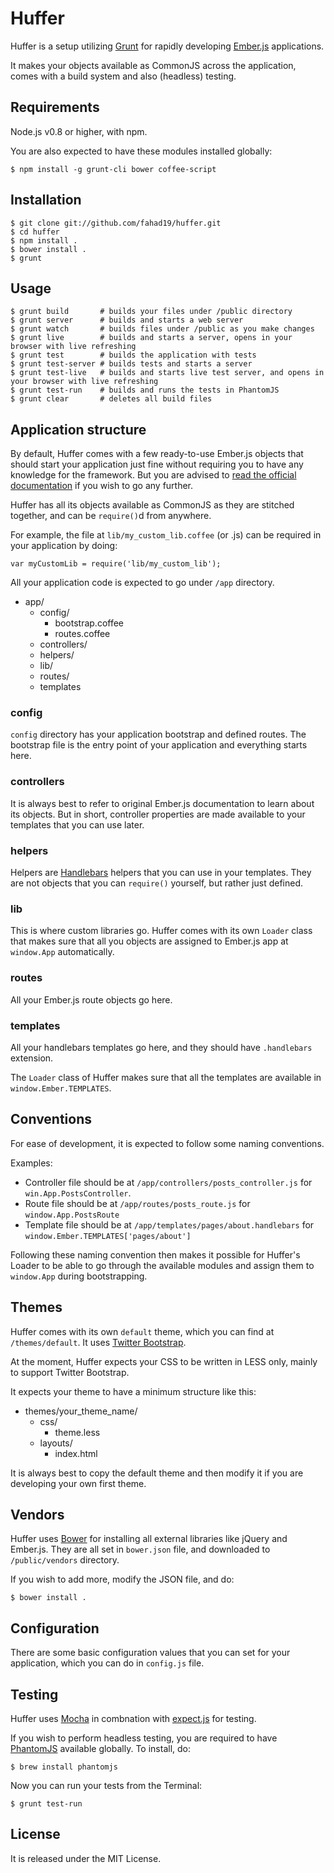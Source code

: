 # Huffer

Huffer is a setup utilizing [Grunt](http://gruntjs.com/) for rapidly developing [Ember.js](http://emberjs.com/) applications.

It makes your objects available as CommonJS across the application, comes with a build system and also (headless) testing.

## Requirements

Node.js v0.8 or higher, with npm.

You are also expected to have these modules installed globally:

    $ npm install -g grunt-cli bower coffee-script

## Installation

    $ git clone git://github.com/fahad19/huffer.git
    $ cd huffer
    $ npm install .
    $ bower install .
    $ grunt

## Usage

    $ grunt build       # builds your files under /public directory
    $ grunt server      # builds and starts a web server
    $ grunt watch       # builds files under /public as you make changes
    $ grunt live        # builds and starts a server, opens in your browser with live refreshing
    $ grunt test        # builds the application with tests
    $ grunt test-server # builds tests and starts a server
    $ grunt test-live   # builds and starts live test server, and opens in your browser with live refreshing
    $ grunt test-run    # builds and runs the tests in PhantomJS
    $ grunt clear       # deletes all build files

## Application structure

By default, Huffer comes with a few ready-to-use Ember.js objects that should start your application just fine without requiring you to have any knowledge for the framework. But you are advised to [read the official documentation](http://emberjs.com/guides/) if you wish to go any further.

Huffer has all its objects available as CommonJS as they are stitched together, and can be `require()`d from anywhere.

For example, the file at `lib/my_custom_lib.coffee` (or .js) can be required in your application by doing:

    var myCustomLib = require('lib/my_custom_lib');

All your application code is expected to go under `/app` directory.

* app/
    * config/
        * bootstrap.coffee
        * routes.coffee
    * controllers/
    * helpers/
    * lib/
    * routes/
    * templates

### config

`config` directory has your application bootstrap and defined routes. The bootstrap file is the entry point of your application and everything starts here.

### controllers

It is always best to refer to original Ember.js documentation to learn about its objects. But in short, controller properties are made available to your templates that you can use later.

### helpers

Helpers are [Handlebars](http://handlebarsjs.com/) helpers that you can use in your templates. They are not objects that you can `require()` yourself, but rather just defined.

### lib

This is where custom libraries go. Huffer comes with its own `Loader` class that makes sure that all you objects are assigned to Ember.js app at `window.App` automatically.

### routes

All your Ember.js route objects go here.

### templates

All your handlebars templates go here, and they should have `.handlebars` extension.

The `Loader` class of Huffer makes sure that all the templates are available in `window.Ember.TEMPLATES`.

## Conventions

For ease of development, it is expected to follow some naming conventions.

Examples:

* Controller file should be at `/app/controllers/posts_controller.js` for `win.App.PostsController`.
* Route file should be at `/app/routes/posts_route.js` for `window.App.PostsRoute`
* Template file should be at `/app/templates/pages/about.handlebars` for `window.Ember.TEMPLATES['pages/about']`

Following these naming convention then makes it possible for Huffer's Loader to be able to go through the available modules and assign them to `window.App` during bootstrapping.

## Themes

Huffer comes with its own `default` theme, which you can find at `/themes/default`. It uses [Twitter Bootstrap](twitter.github.com/bootstrap/).

At the moment, Huffer expects your CSS to be written in LESS only, mainly to support Twitter Bootstrap.

It expects your theme to have a minimum structure like this:

* themes/your_theme_name/
    * css/
        * theme.less
    * layouts/
        * index.html

It is always best to copy the default theme and then modify it if you are developing your own first theme.

## Vendors

Huffer uses [Bower](http://bower.io/) for installing all external libraries like jQuery and Ember.js. They are all set in `bower.json` file, and downloaded to `/public/vendors` directory.

If you wish to add more, modify the JSON file, and do:

    $ bower install .

## Configuration

There are some basic configuration values that you can set for your application, which you can do in `config.js` file.

## Testing

Huffer uses [Mocha](http://visionmedia.github.io/mocha/) in combnation with [expect.js](https://github.com/LearnBoost/expect.js/) for testing.

If you wish to perform headless testing, you are required to have [PhantomJS](http://phantomjs.org/) available globally. To install, do:

    $ brew install phantomjs

Now you can run your tests from the Terminal:

    $ grunt test-run

## License

It is released under the MIT License.
